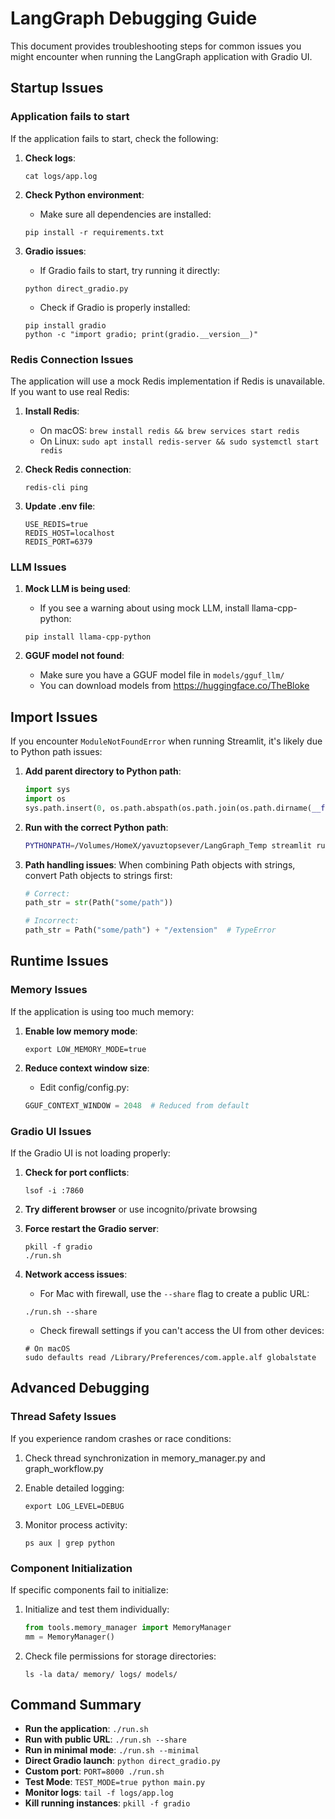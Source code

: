 # LangGraph Debugging Guide

This document provides troubleshooting steps for common issues you might encounter when running the LangGraph application with Gradio UI.

## Startup Issues

### Application fails to start

If the application fails to start, check the following:

1. **Check logs**:
   ```
   cat logs/app.log
   ```

2. **Check Python environment**:
   - Make sure all dependencies are installed:
   ```
   pip install -r requirements.txt
   ```

3. **Gradio issues**:
   - If Gradio fails to start, try running it directly:
   ```
   python direct_gradio.py
   ```
   
   - Check if Gradio is properly installed:
   ```
   pip install gradio
   python -c "import gradio; print(gradio.__version__)"
   ```

### Redis Connection Issues

The application will use a mock Redis implementation if Redis is unavailable. If you want to use real Redis:

1. **Install Redis**:
   - On macOS: `brew install redis && brew services start redis`
   - On Linux: `sudo apt install redis-server && sudo systemctl start redis`

2. **Check Redis connection**:
   ```
   redis-cli ping
   ```

3. **Update .env file**:
   ```
   USE_REDIS=true
   REDIS_HOST=localhost
   REDIS_PORT=6379
   ```

### LLM Issues

1. **Mock LLM is being used**:
   - If you see a warning about using mock LLM, install llama-cpp-python:
   ```
   pip install llama-cpp-python
   ```

2. **GGUF model not found**:
   - Make sure you have a GGUF model file in `models/gguf_llm/`
   - You can download models from https://huggingface.co/TheBloke

## Import Issues

If you encounter `ModuleNotFoundError` when running Streamlit, it's likely due to Python path issues:

1. **Add parent directory to Python path**:
   ```python
   import sys
   import os
   sys.path.insert(0, os.path.abspath(os.path.join(os.path.dirname(__file__), '..')))
   ```

2. **Run with the correct Python path**:
   ```bash
   PYTHONPATH=/Volumes/HomeX/yavuztopsever/LangGraph_Temp streamlit run ui/streamlit_chat_interface.py
   ```

3. **Path handling issues**:
   When combining Path objects with strings, convert Path objects to strings first:
   ```python
   # Correct:
   path_str = str(Path("some/path"))
   
   # Incorrect:
   path_str = Path("some/path") + "/extension"  # TypeError
   ```

## Runtime Issues

### Memory Issues

If the application is using too much memory:

1. **Enable low memory mode**:
   ```
   export LOW_MEMORY_MODE=true
   ```

2. **Reduce context window size**:
   - Edit config/config.py:
   ```python
   GGUF_CONTEXT_WINDOW = 2048  # Reduced from default
   ```

### Gradio UI Issues

If the Gradio UI is not loading properly:

1. **Check for port conflicts**:
   ```
   lsof -i :7860
   ```

2. **Try different browser** or use incognito/private browsing

3. **Force restart the Gradio server**:
   ```
   pkill -f gradio
   ./run.sh
   ```
   
4. **Network access issues**:
   - For Mac with firewall, use the `--share` flag to create a public URL:
   ```
   ./run.sh --share
   ```
   
   - Check firewall settings if you can't access the UI from other devices:
   ```
   # On macOS
   sudo defaults read /Library/Preferences/com.apple.alf globalstate
   ```

## Advanced Debugging

### Thread Safety Issues

If you experience random crashes or race conditions:

1. Check thread synchronization in memory_manager.py and graph_workflow.py

2. Enable detailed logging:
   ```
   export LOG_LEVEL=DEBUG
   ```

3. Monitor process activity:
   ```
   ps aux | grep python
   ```

### Component Initialization

If specific components fail to initialize:

1. Initialize and test them individually:
   ```python
   from tools.memory_manager import MemoryManager
   mm = MemoryManager()
   ```

2. Check file permissions for storage directories:
   ```
   ls -la data/ memory/ logs/ models/
   ```

## Command Summary

- **Run the application**: `./run.sh`
- **Run with public URL**: `./run.sh --share`
- **Run in minimal mode**: `./run.sh --minimal`
- **Direct Gradio launch**: `python direct_gradio.py`
- **Custom port**: `PORT=8000 ./run.sh`
- **Test Mode**: `TEST_MODE=true python main.py`
- **Monitor logs**: `tail -f logs/app.log`
- **Kill running instances**: `pkill -f gradio`